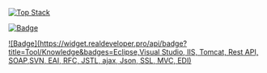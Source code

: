 [![Top Stack](https://widget.realdeveloper.pro/api/top?stack=JavaScript,Java,jQuery)](https://github.com/SJIN-PARK)

[![Badge](https://widget.realdeveloper.pro/api/badge?title=Languages/Framework/DataBase&badges=Java,JavaScript,.Net,Csharp,jQuery,Spring,Oracle,MySQL,PostgreSQL,Mssql,JSP)](https://github.com/SJIN-PARK)

[![Badge](https://widget.realdeveloper.pro/api/badge?title=Tool/Knowledge&badges=Eclipse,Visual Studio, IIS, Tomcat, Rest API,     
                                     SOAP,SVN, EAI, RFC, JSTL, ajax, Json, SSL, MVC, EDI)](https://github.com/SJIN-PARK)


<!--
**SJIN-PARK/SJIN-PARK** is a ✨ _special_ ✨ repository because its `README.md` (this file) appears on your GitHub profile.

Here are some ideas to get you started:

- 🔭 I’m currently working on ...
- 🌱 I’m currently learning ...
- 👯 I’m looking to collaborate on ...
- 🤔 I’m looking for help with ...
- 💬 Ask me about ...
- 📫 How to reach me: ...
- 😄 Pronouns: ...
- ⚡ Fun fact: ...
-->
